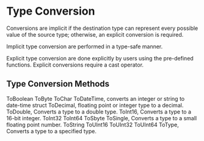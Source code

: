 # Type Conversion

Conversions are implicit if the destination type can represent every possible value of the source type; otherwise, an explicit conversion is required.

Implicit type conversion are performed in a type-safe manner.

Explicit type conversion are done explicitly by users using the pre-defined functions. Explicit conversions require a cast operator.


## Type Conversion Methods

ToBoolean
ToByte
ToChar
ToDateTime, converts an integer or string to date-time struct
ToDecimal, floating point or integer type to a decimal.
ToDouble, Converts a type to a double type.
ToInt16, Converts a type to a 16-bit integer.
ToInt32
ToInt64
ToSbyte
ToSingle, Converts a type to a small floating point number.
ToString
ToUInt16
ToUInt32
ToUInt64
ToType, Converts a type to a specified type.
